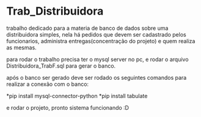 # Trab_Distribuidora

trabalho dedicado para a materia de banco de dados sobre uma distribuidora simples, nela há pedidos que devem ser cadastrado pelos funcionarios, administra entregas(concentração do projeto) e quem realiza as mesmas.

para rodar o trabalho precisa ter o mysql server no pc, e rodar o arquivo Distribuidora_TrabF.sql para gerar o banco.

após o banco ser gerado deve ser rodado os seguintes comandos para realizar a conexão com o banco:

*pip install mysql-connector-python
*pip install tabulate

e rodar o projeto, pronto sistema funcionando :D
